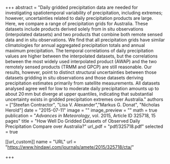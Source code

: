 +++
abstract = "Daily gridded precipitation data are needed for investigating spatiotemporal variability of precipitation, including extremes; however, uncertainties related to daily precipitation products are large. Here, we compare a range of precipitation grids for Australia. These datasets include products derived solely from in situ observations (interpolated datasets) and two products that combine both remote sensed data and in situ observations. We find that all precipitation grids have similar climatologies for annual aggregated precipitation totals and annual maximum precipitation. The temporal correlations of daily precipitation values are higher between the interpolated datasets, but the correlations between the most widely used interpolated product (AWAP) and the two remotely sensed products (TRMM and GPCP) are still reasonable. Our results, however, point to distinct structural uncertainties between those datasets gridding in situ observations and those datasets deriving precipitation estimates primarily from satellite measurements. All datasets analysed agree well for low to moderate daily precipitation amounts up to about 20 mm but diverge at upper quantiles, indicating that substantial uncertainty exists in gridded precipitation extremes over Australia."
authors = ["Steefan Contractor", "Lisa V. Alexander","Markus G. Donat", "Nicholas Herold"]
date = "2015-07-11"
image = ""
image_preview = ""
math = true
publication = "*Advances in Meteorology*, vol. 2015, Article ID 325718, 15 pages"
title = "How Well Do Gridded Datasets of Observed Daily Precipitation Compare over Australia?"
url_pdf = "pdf/325718.pdf"
selected = true

[[url_custom]]
name = "URL"
url = "https://www.hindawi.com/journals/amete/2015/325718/cta/"

+++


